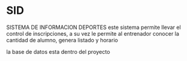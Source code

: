 # SID
SISTEMA DE INFORMACION DEPORTES
este sistema permite llevar el control de inscripciones, a su vez le permite al entrenador conocer la cantidad de alumno, genera listado y horario

la base de datos esta dentro del proyecto
